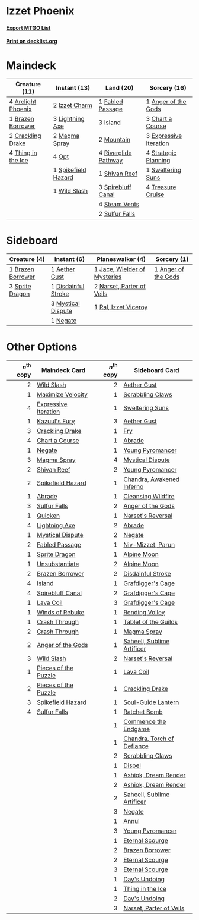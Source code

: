 # Izzet Phoenix

#### [Export MTGO List](../collection/Izzet%20Phoenix/Izzet%20Phoenix.txt)
#### [Print on decklist.org](http://decklist.org/?deckmain=1%09Anger%20of%20the%20Gods%0A4%09Arclight%20Phoenix%0A1%09Brazen%20Borrower%0A3%09Chart%20a%20Course%0A2%09Crackling%20Drake%0A3%09Expressive%20Iteration%0A1%09Fabled%20Passage%0A3%09Island%0A2%09Izzet%20Charm%0A3%09Lightning%20Axe%0A2%09Magma%20Spray%0A2%09Mountain%0A4%09Opt%0A4%09Riverglide%20Pathway%0A1%09Shivan%20Reef%0A1%09Spikefield%20Hazard%0A3%09Spirebluff%20Canal%0A4%09Steam%20Vents%0A4%09Strategic%20Planning%0A2%09Sulfur%20Falls%0A1%09Sweltering%20Suns%0A4%09Thing%20in%20the%20Ice%0A4%09Treasure%20Cruise%0A1%09Wild%20Slash&deckside=1%09Aether%20Gust%0A1%09Anger%20of%20the%20Gods%0A1%09Brazen%20Borrower%0A1%09Disdainful%20Stroke%0A1%09Jace,%20Wielder%20of%20Mysteries%0A3%09Mystical%20Dispute%0A2%09Narset,%20Parter%20of%20Veils%0A1%09Negate%0A1%09Ral,%20Izzet%20Viceroy%0A3%09Sprite%20Dragon)
# Maindeck

|                                        Creature (11)                                        |                                         Instant (13)                                         |                                           Land (20)                                           |                                          Sorcery (16)                                           |
|---------------------------------------------------------------------------------------------|----------------------------------------------------------------------------------------------|-----------------------------------------------------------------------------------------------|-------------------------------------------------------------------------------------------------|
|4 [Arclight Phoenix](http://gatherer.wizards.com/Pages/Card/Details.aspx?multiverseid=452841)|2 [Izzet Charm](http://gatherer.wizards.com/Pages/Card/Details.aspx?multiverseid=338413)      |1 [Fabled Passage](http://gatherer.wizards.com/Pages/Card/Details.aspx?multiverseid=473206)    |1 [Anger of the Gods](http://gatherer.wizards.com/Pages/Card/Details.aspx?multiverseid=438682)   |
|1 [Brazen Borrower](http://gatherer.wizards.com/Pages/Card/Details.aspx?multiverseid=473001) |3 [Lightning Axe](http://gatherer.wizards.com/Pages/Card/Details.aspx?multiverseid=409925)    |3 [Island](http://gatherer.wizards.com/Pages/Card/Details.aspx?multiverseid=439857)            |3 [Chart a Course](http://gatherer.wizards.com/Pages/Card/Details.aspx?multiverseid=435200)      |
|2 [Crackling Drake](http://gatherer.wizards.com/Pages/Card/Details.aspx?multiverseid=452913) |2 [Magma Spray](http://gatherer.wizards.com/Pages/Card/Details.aspx?multiverseid=426843)      |2 [Mountain](http://gatherer.wizards.com/Pages/Card/Details.aspx?multiverseid=439859)          |3 [Expressive Iteration](http://gatherer.wizards.com/Pages/Card/Details.aspx?multiverseid=513678)|
|4 [Thing in the Ice](http://gatherer.wizards.com/Pages/Card/Details.aspx?multiverseid=409836)|4 [Opt](http://gatherer.wizards.com/Pages/Card/Details.aspx?multiverseid=442948)              |4 [Riverglide Pathway](http://gatherer.wizards.com/Pages/Card/Details.aspx?multiverseid=491920)|4 [Strategic Planning](http://gatherer.wizards.com/Pages/Card/Details.aspx?multiverseid=376525)  |
|                                                                                             |1 [Spikefield Hazard](http://gatherer.wizards.com/Pages/Card/Details.aspx?multiverseid=491809)|1 [Shivan Reef](http://gatherer.wizards.com/Pages/Card/Details.aspx?multiverseid=129731)       |1 [Sweltering Suns](http://gatherer.wizards.com/Pages/Card/Details.aspx?multiverseid=426851)     |
|                                                                                             |1 [Wild Slash](http://gatherer.wizards.com/Pages/Card/Details.aspx?multiverseid=391959)       |3 [Spirebluff Canal](http://gatherer.wizards.com/Pages/Card/Details.aspx?multiverseid=417822)  |4 [Treasure Cruise](http://gatherer.wizards.com/Pages/Card/Details.aspx?multiverseid=420718)     |
|                                                                                             |                                                                                              |4 [Steam Vents](http://gatherer.wizards.com/Pages/Card/Details.aspx?multiverseid=405109)       |                                                                                                 |
|                                                                                             |                                                                                              |2 [Sulfur Falls](http://gatherer.wizards.com/Pages/Card/Details.aspx?multiverseid=443135)      |                                                                                                 |


# Sideboard

|                                        Creature (4)                                        |                                         Instant (6)                                          |                                           Planeswalker (4)                                            |                                         Sorcery (1)                                          |
|--------------------------------------------------------------------------------------------|----------------------------------------------------------------------------------------------|-------------------------------------------------------------------------------------------------------|----------------------------------------------------------------------------------------------|
|1 [Brazen Borrower](http://gatherer.wizards.com/Pages/Card/Details.aspx?multiverseid=473001)|1 [Aether Gust](http://gatherer.wizards.com/Pages/Card/Details.aspx?multiverseid=466796)      |1 [Jace, Wielder of Mysteries](http://gatherer.wizards.com/Pages/Card/Details.aspx?multiverseid=460981)|1 [Anger of the Gods](http://gatherer.wizards.com/Pages/Card/Details.aspx?multiverseid=438682)|
|3 [Sprite Dragon](http://gatherer.wizards.com/Pages/Card/Details.aspx?multiverseid=479731)  |1 [Disdainful Stroke](http://gatherer.wizards.com/Pages/Card/Details.aspx?multiverseid=420705)|2 [Narset, Parter of Veils](http://gatherer.wizards.com/Pages/Card/Details.aspx?multiverseid=460988)   |                                                                                              |
|                                                                                            |3 [Mystical Dispute](http://gatherer.wizards.com/Pages/Card/Details.aspx?multiverseid=473020) |1 [Ral, Izzet Viceroy](http://gatherer.wizards.com/Pages/Card/Details.aspx?multiverseid=452945)        |                                                                                              |
|                                                                                            |1 [Negate](http://gatherer.wizards.com/Pages/Card/Details.aspx?multiverseid=423707)           |                                                                                                       |                                                                                              |


# Other Options

|*n*<sup>th</sup> copy|                                         Maindeck Card                                         |*n*<sup>th</sup> copy|                                           Sideboard Card                                            |
|--------------------:|-----------------------------------------------------------------------------------------------|--------------------:|-----------------------------------------------------------------------------------------------------|
|                    2|[Wild Slash](http://gatherer.wizards.com/Pages/Card/Details.aspx?multiverseid=391959)          |                    2|[Aether Gust](http://gatherer.wizards.com/Pages/Card/Details.aspx?multiverseid=466796)               |
|                    1|[Maximize Velocity](http://gatherer.wizards.com/Pages/Card/Details.aspx?multiverseid=452861)   |                    1|[Scrabbling Claws](http://gatherer.wizards.com/Pages/Card/Details.aspx?multiverseid=451173)          |
|                    4|[Expressive Iteration](http://gatherer.wizards.com/Pages/Card/Details.aspx?multiverseid=513678)|                    1|[Sweltering Suns](http://gatherer.wizards.com/Pages/Card/Details.aspx?multiverseid=426851)           |
|                    1|[Kazuul's Fury](http://gatherer.wizards.com/Pages/Card/Details.aspx?multiverseid=491786)       |                    3|[Aether Gust](http://gatherer.wizards.com/Pages/Card/Details.aspx?multiverseid=466796)               |
|                    3|[Crackling Drake](http://gatherer.wizards.com/Pages/Card/Details.aspx?multiverseid=452913)     |                    1|[Fry](http://gatherer.wizards.com/Pages/Card/Details.aspx?multiverseid=466894)                       |
|                    4|[Chart a Course](http://gatherer.wizards.com/Pages/Card/Details.aspx?multiverseid=435200)      |                    1|[Abrade](http://gatherer.wizards.com/Pages/Card/Details.aspx?multiverseid=430772)                    |
|                    1|[Negate](http://gatherer.wizards.com/Pages/Card/Details.aspx?multiverseid=423707)              |                    1|[Young Pyromancer](http://gatherer.wizards.com/Pages/Card/Details.aspx?multiverseid=426592)          |
|                    3|[Magma Spray](http://gatherer.wizards.com/Pages/Card/Details.aspx?multiverseid=426843)         |                    4|[Mystical Dispute](http://gatherer.wizards.com/Pages/Card/Details.aspx?multiverseid=473020)          |
|                    2|[Shivan Reef](http://gatherer.wizards.com/Pages/Card/Details.aspx?multiverseid=129731)         |                    2|[Young Pyromancer](http://gatherer.wizards.com/Pages/Card/Details.aspx?multiverseid=426592)          |
|                    2|[Spikefield Hazard](http://gatherer.wizards.com/Pages/Card/Details.aspx?multiverseid=491809)   |                    1|[Chandra, Awakened Inferno](http://gatherer.wizards.com/Pages/Card/Details.aspx?multiverseid=466881) |
|                    1|[Abrade](http://gatherer.wizards.com/Pages/Card/Details.aspx?multiverseid=430772)              |                    1|[Cleansing Wildfire](http://gatherer.wizards.com/Pages/Card/Details.aspx?multiverseid=491777)        |
|                    3|[Sulfur Falls](http://gatherer.wizards.com/Pages/Card/Details.aspx?multiverseid=443135)        |                    2|[Anger of the Gods](http://gatherer.wizards.com/Pages/Card/Details.aspx?multiverseid=438682)         |
|                    1|[Quicken](http://gatherer.wizards.com/Pages/Card/Details.aspx?multiverseid=426578)             |                    1|[Narset's Reversal](http://gatherer.wizards.com/Pages/Card/Details.aspx?multiverseid=460989)         |
|                    4|[Lightning Axe](http://gatherer.wizards.com/Pages/Card/Details.aspx?multiverseid=409925)       |                    2|[Abrade](http://gatherer.wizards.com/Pages/Card/Details.aspx?multiverseid=430772)                    |
|                    1|[Mystical Dispute](http://gatherer.wizards.com/Pages/Card/Details.aspx?multiverseid=473020)    |                    2|[Negate](http://gatherer.wizards.com/Pages/Card/Details.aspx?multiverseid=423707)                    |
|                    2|[Fabled Passage](http://gatherer.wizards.com/Pages/Card/Details.aspx?multiverseid=473206)      |                    1|[Niv-Mizzet, Parun](http://gatherer.wizards.com/Pages/Card/Details.aspx?multiverseid=452942)         |
|                    1|[Sprite Dragon](http://gatherer.wizards.com/Pages/Card/Details.aspx?multiverseid=479731)       |                    1|[Alpine Moon](http://gatherer.wizards.com/Pages/Card/Details.aspx?multiverseid=447264)               |
|                    1|[Unsubstantiate](http://gatherer.wizards.com/Pages/Card/Details.aspx?multiverseid=414374)      |                    2|[Alpine Moon](http://gatherer.wizards.com/Pages/Card/Details.aspx?multiverseid=447264)               |
|                    2|[Brazen Borrower](http://gatherer.wizards.com/Pages/Card/Details.aspx?multiverseid=473001)     |                    2|[Disdainful Stroke](http://gatherer.wizards.com/Pages/Card/Details.aspx?multiverseid=420705)         |
|                    4|[Island](http://gatherer.wizards.com/Pages/Card/Details.aspx?multiverseid=439857)              |                    1|[Grafdigger's Cage](http://gatherer.wizards.com/Pages/Card/Details.aspx?multiverseid=278452)         |
|                    4|[Spirebluff Canal](http://gatherer.wizards.com/Pages/Card/Details.aspx?multiverseid=417822)    |                    2|[Grafdigger's Cage](http://gatherer.wizards.com/Pages/Card/Details.aspx?multiverseid=278452)         |
|                    1|[Lava Coil](http://gatherer.wizards.com/Pages/Card/Details.aspx?multiverseid=452858)           |                    3|[Grafdigger's Cage](http://gatherer.wizards.com/Pages/Card/Details.aspx?multiverseid=278452)         |
|                    1|[Winds of Rebuke](http://gatherer.wizards.com/Pages/Card/Details.aspx?multiverseid=426778)     |                    1|[Rending Volley](http://gatherer.wizards.com/Pages/Card/Details.aspx?multiverseid=394663)            |
|                    1|[Crash Through](http://gatherer.wizards.com/Pages/Card/Details.aspx?multiverseid=430777)       |                    1|[Tablet of the Guilds](http://gatherer.wizards.com/Pages/Card/Details.aspx?multiverseid=270355)      |
|                    2|[Crash Through](http://gatherer.wizards.com/Pages/Card/Details.aspx?multiverseid=430777)       |                    1|[Magma Spray](http://gatherer.wizards.com/Pages/Card/Details.aspx?multiverseid=426843)               |
|                    2|[Anger of the Gods](http://gatherer.wizards.com/Pages/Card/Details.aspx?multiverseid=438682)   |                    1|[Saheeli, Sublime Artificer](http://gatherer.wizards.com/Pages/Card/Details.aspx?multiverseid=461161)|
|                    3|[Wild Slash](http://gatherer.wizards.com/Pages/Card/Details.aspx?multiverseid=391959)          |                    2|[Narset's Reversal](http://gatherer.wizards.com/Pages/Card/Details.aspx?multiverseid=460989)         |
|                    1|[Pieces of the Puzzle](http://gatherer.wizards.com/Pages/Card/Details.aspx?multiverseid=409821)|                    1|[Lava Coil](http://gatherer.wizards.com/Pages/Card/Details.aspx?multiverseid=452858)                 |
|                    2|[Pieces of the Puzzle](http://gatherer.wizards.com/Pages/Card/Details.aspx?multiverseid=409821)|                    1|[Crackling Drake](http://gatherer.wizards.com/Pages/Card/Details.aspx?multiverseid=452913)           |
|                    3|[Spikefield Hazard](http://gatherer.wizards.com/Pages/Card/Details.aspx?multiverseid=491809)   |                    1|[Soul-Guide Lantern](http://gatherer.wizards.com/Pages/Card/Details.aspx?multiverseid=476488)        |
|                    4|[Sulfur Falls](http://gatherer.wizards.com/Pages/Card/Details.aspx?multiverseid=443135)        |                    1|[Ratchet Bomb](http://gatherer.wizards.com/Pages/Card/Details.aspx?multiverseid=370623)              |
|                     |                                                                                               |                    1|[Commence the Endgame](http://gatherer.wizards.com/Pages/Card/Details.aspx?multiverseid=460972)      |
|                     |                                                                                               |                    1|[Chandra, Torch of Defiance](http://gatherer.wizards.com/Pages/Card/Details.aspx?multiverseid=417683)|
|                     |                                                                                               |                    2|[Scrabbling Claws](http://gatherer.wizards.com/Pages/Card/Details.aspx?multiverseid=451173)          |
|                     |                                                                                               |                    1|[Dispel](http://gatherer.wizards.com/Pages/Card/Details.aspx?multiverseid=401858)                    |
|                     |                                                                                               |                    1|[Ashiok, Dream Render](http://gatherer.wizards.com/Pages/Card/Details.aspx?multiverseid=461155)      |
|                     |                                                                                               |                    2|[Ashiok, Dream Render](http://gatherer.wizards.com/Pages/Card/Details.aspx?multiverseid=461155)      |
|                     |                                                                                               |                    2|[Saheeli, Sublime Artificer](http://gatherer.wizards.com/Pages/Card/Details.aspx?multiverseid=461161)|
|                     |                                                                                               |                    3|[Negate](http://gatherer.wizards.com/Pages/Card/Details.aspx?multiverseid=423707)                    |
|                     |                                                                                               |                    1|[Annul](http://gatherer.wizards.com/Pages/Card/Details.aspx?multiverseid=45976)                      |
|                     |                                                                                               |                    3|[Young Pyromancer](http://gatherer.wizards.com/Pages/Card/Details.aspx?multiverseid=426592)          |
|                     |                                                                                               |                    1|[Eternal Scourge](http://gatherer.wizards.com/Pages/Card/Details.aspx?multiverseid=414296)           |
|                     |                                                                                               |                    2|[Brazen Borrower](http://gatherer.wizards.com/Pages/Card/Details.aspx?multiverseid=473001)           |
|                     |                                                                                               |                    2|[Eternal Scourge](http://gatherer.wizards.com/Pages/Card/Details.aspx?multiverseid=414296)           |
|                     |                                                                                               |                    3|[Eternal Scourge](http://gatherer.wizards.com/Pages/Card/Details.aspx?multiverseid=414296)           |
|                     |                                                                                               |                    1|[Day's Undoing](http://gatherer.wizards.com/Pages/Card/Details.aspx?multiverseid=398652)             |
|                     |                                                                                               |                    1|[Thing in the Ice](http://gatherer.wizards.com/Pages/Card/Details.aspx?multiverseid=409836)          |
|                     |                                                                                               |                    2|[Day's Undoing](http://gatherer.wizards.com/Pages/Card/Details.aspx?multiverseid=398652)             |
|                     |                                                                                               |                    3|[Narset, Parter of Veils](http://gatherer.wizards.com/Pages/Card/Details.aspx?multiverseid=460988)   |

